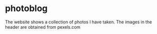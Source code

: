 # photoblog

The website shows a collection of photos I have taken. The images in the header are obtained from pexels.com
